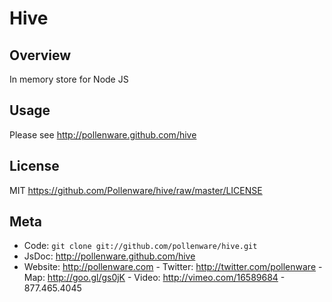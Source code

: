 Hive
=========

Overview
--------

In memory store for Node JS

Usage
-----

Please see <http://pollenware.github.com/hive>

License
-------

MIT <https://github.com/Pollenware/hive/raw/master/LICENSE>

Meta
----

* Code: `git clone git://github.com/pollenware/hive.git`
* JsDoc: <http://pollenware.github.com/hive>
* Website:  <http://pollenware.com> - Twitter: <http://twitter.com/pollenware> - Map: <http://goo.gl/gs0jK> - Video: <http://vimeo.com/16589684> - 877.465.4045
